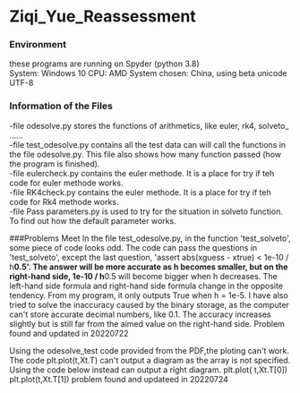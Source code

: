 # Ziqi_Yue_Reassessment
### Environment
these programs are running on Spyder (python 3.8)  
System: Windows 10
CPU: AMD
System chosen: China, using beta unicode UTF-8

### Information of the Files
-file odesolve.py stores the functions of arithmetics, like euler, rk4, solveto_ ......   
-file test_odesolve.py contains all the test data can will call the functions in the file odesolve.py. This file also shows how many function passed (how the program is finished).   
-file eulercheck.py contains the euler methode. It is a place for try if teh code for euler methode works.  
-file RK4check.py contains the euler methode. It is a place for try if teh code for Rk4 methode works.  
-file Pass parameters.py is used to try for the situation in solveto function. To find out how the default parameter works.    

###Problems Meet
In the file test_odesolve.py, in the function 'test_solveto', some piece of code looks odd. The code can pass the questions in 'test_solveto', except the last question, 'assert abs(xguess - xtrue) < 1e-10 / h**0.5'. 
The answer will be more accurate as h becomes smaller, but on the right-hand side, 1e-10 / h**0.5 will become bigger when h decreases. The left-hand side formula and right-hand side formula change in the opposite tendency. From my program, it only outputs True when h =  1e-5. I have also tried to solve the inaccuracy caused by the binary storage, as the computer can't store accurate decimal numbers, like 0.1. The accuracy increases slightly but is still far from the aimed value on the right-hand side. 
Problem found and updated in 20220722

Using the odesolve_test code provided from the PDF,the ploting can't work. 
The code plt.plot(t,Xt.T) can't output a diagram as the array is not specified.
Using the code below instead can output a right diagram.
plt.plot( t,Xt.T[0])
plt.plot(t,Xt.T[1])
problem found and updateed in 20220724
